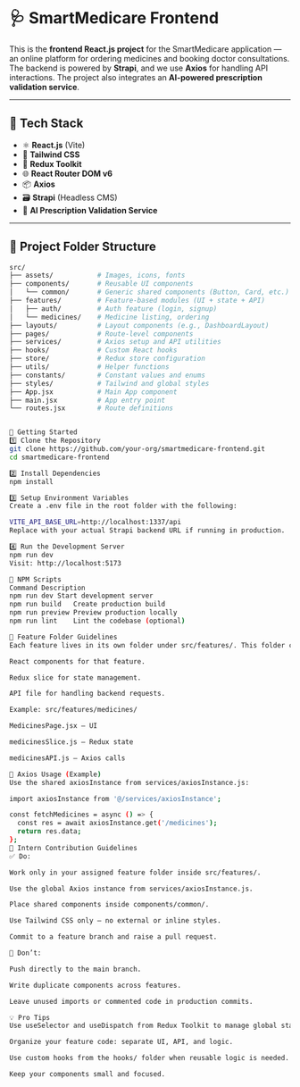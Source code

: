 # 🩺 SmartMedicare Frontend

This is the **frontend React.js project** for the SmartMedicare application — an online platform for ordering medicines and booking doctor consultations. The backend is powered by **Strapi**, and we use **Axios** for handling API interactions. The project also integrates an **AI-powered prescription validation service**.

---

## 🔧 Tech Stack

- ⚛️ **React.js** (Vite)
- 🎨 **Tailwind CSS**
- 🧠 **Redux Toolkit**
- 🌐 **React Router DOM v6**
- 📦 **Axios**
- 🗃️ **Strapi** (Headless CMS)
- 🤖 **AI Prescription Validation Service**

---

## 📁 Project Folder Structure

```bash
src/
├── assets/           # Images, icons, fonts
├── components/       # Reusable UI components
│   └── common/       # Generic shared components (Button, Card, etc.)
├── features/         # Feature-based modules (UI + state + API)
│   ├── auth/         # Auth feature (login, signup)
│   └── medicines/    # Medicine listing, ordering
├── layouts/          # Layout components (e.g., DashboardLayout)
├── pages/            # Route-level components
├── services/         # Axios setup and API utilities
├── hooks/            # Custom React hooks
├── store/            # Redux store configuration
├── utils/            # Helper functions
├── constants/        # Constant values and enums
├── styles/           # Tailwind and global styles
├── App.jsx           # Main App component
├── main.jsx          # App entry point
└── routes.jsx        # Route definitions


🚀 Getting Started
1️⃣ Clone the Repository
git clone https://github.com/your-org/smartmedicare-frontend.git
cd smartmedicare-frontend

2️⃣ Install Dependencies
npm install

3️⃣ Setup Environment Variables
Create a .env file in the root folder with the following:

VITE_API_BASE_URL=http://localhost:1337/api
Replace with your actual Strapi backend URL if running in production.

4️⃣ Run the Development Server
npm run dev
Visit: http://localhost:5173

📜 NPM Scripts
Command	Description
npm run dev	Start development server
npm run build	Create production build
npm run preview	Preview production locally
npm run lint	Lint the codebase (optional)

📂 Feature Folder Guidelines
Each feature lives in its own folder under src/features/. This folder contains:

React components for that feature.

Redux slice for state management.

API file for handling backend requests.

Example: src/features/medicines/

MedicinesPage.jsx – UI

medicinesSlice.js – Redux state

medicinesAPI.js – Axios calls

🔗 Axios Usage (Example)
Use the shared axiosInstance from services/axiosInstance.js:

import axiosInstance from '@/services/axiosInstance';

const fetchMedicines = async () => {
  const res = await axiosInstance.get('/medicines');
  return res.data;
};
🤝 Intern Contribution Guidelines
✅ Do:

Work only in your assigned feature folder inside src/features/.

Use the global Axios instance from services/axiosInstance.js.

Place shared components inside components/common/.

Use Tailwind CSS only — no external or inline styles.

Commit to a feature branch and raise a pull request.

🚫 Don’t:

Push directly to the main branch.

Write duplicate components across features.

Leave unused imports or commented code in production commits.

💡 Pro Tips
Use useSelector and useDispatch from Redux Toolkit to manage global state.

Organize your feature code: separate UI, API, and logic.

Use custom hooks from the hooks/ folder when reusable logic is needed.

Keep your components small and focused.


